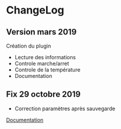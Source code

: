 ChangeLog
===

Version mars 2019
---

Création du plugin

-   Lecture des informations
-   Controle marche/arret
-   Controle de la température
-   Documentation

Fix 29 octobre 2019
---

-   Correction paramètres après sauvegarde

[Documentation](index.md)